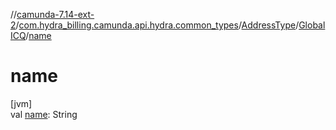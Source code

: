 //[camunda-7.14-ext-2](../../../../index.md)/[com.hydra_billing.camunda.api.hydra.common_types](../../index.md)/[AddressType](../index.md)/[GlobalICQ](index.md)/[name](name.md)

# name

[jvm]\
val [name](name.md): String
